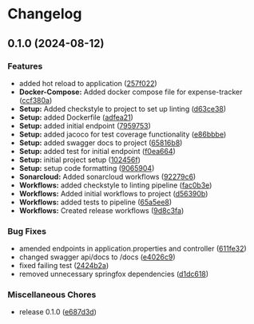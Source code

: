 # Changelog

## 0.1.0 (2024-08-12)


### Features

* added hot reload to application ([257f022](https://github.com/sarahpijoos/ExpenseTracker/commit/257f02227d5b480c5fe8c6e97cea0ecd65212370))
* **Docker-Compose:** Added docker compose file for expense-tracker ([ccf380a](https://github.com/sarahpijoos/ExpenseTracker/commit/ccf380a711b53db0afec81564c51c1a380cd7c1e))
* **Setup:** Added checkstyle to project to set up linting ([d63ce38](https://github.com/sarahpijoos/ExpenseTracker/commit/d63ce3814fff37ca1196cfbd60986992e0344ec9))
* **Setup:** added Dockerfile ([adfea21](https://github.com/sarahpijoos/ExpenseTracker/commit/adfea21a4c220cba945b9df2fe7768edc9c78091))
* **Setup:** added initial endpoint ([7959753](https://github.com/sarahpijoos/ExpenseTracker/commit/7959753f4dfc14d9693a2968ab3d8544b76e797e))
* **Setup:** added jacoco for test coverage functionality ([e86bbbe](https://github.com/sarahpijoos/ExpenseTracker/commit/e86bbbe9f41a271eb359de2cfbaab5df5856f571))
* **Setup:** added swagger docs to project ([65816b8](https://github.com/sarahpijoos/ExpenseTracker/commit/65816b805213a9a27ff6a6f22c32ad5ffbea9d32))
* **Setup:** added test for initial endpoint ([f0ea664](https://github.com/sarahpijoos/ExpenseTracker/commit/f0ea66436c8862ae29c8d7bdc5094bdc9ae4df40))
* **Setup:** initial project setup ([102456f](https://github.com/sarahpijoos/ExpenseTracker/commit/102456fb2a9ae82ef8c15897fd58db1732a7192e))
* **Setup:** setup code formatting ([9065904](https://github.com/sarahpijoos/ExpenseTracker/commit/90659043d3947aa1238e25718988aa92f639a80c))
* **Sonarcloud:** Added sonarcloud workflows ([92279c6](https://github.com/sarahpijoos/ExpenseTracker/commit/92279c62f3dc33a1f6987130abe598c7f161a4a0))
* **Workflows:** added checkstyle to linting pipeline ([fac0b3e](https://github.com/sarahpijoos/ExpenseTracker/commit/fac0b3eac87f210b52d4206fe242d41386637110))
* **Workflows:** Added initial workflows to project ([d56390b](https://github.com/sarahpijoos/ExpenseTracker/commit/d56390bc037ad5ce7fc8a59ee115076d6e04b405))
* **Workflows:** added tests to pipeline ([65a5ee8](https://github.com/sarahpijoos/ExpenseTracker/commit/65a5ee81a42f350fa0e375bb7635014e0163df9f))
* **Workflows:** Created release workflows ([9d8c3fa](https://github.com/sarahpijoos/ExpenseTracker/commit/9d8c3fa94628ba621bd23e31d9ef5eef22a14d90))


### Bug Fixes

* amended endpoints in application.properties and controller ([611fe32](https://github.com/sarahpijoos/ExpenseTracker/commit/611fe325fc911f35a1fabba38be9e2b5ed09c3ea))
* changed swagger api/docs to /docs ([e4026c9](https://github.com/sarahpijoos/ExpenseTracker/commit/e4026c98132f4fe98ccaa1a405be4fb44db5d887))
* fixed failing test ([2424b2a](https://github.com/sarahpijoos/ExpenseTracker/commit/2424b2ac58933b435c9eaa0f5ad49efe50a4bc76))
* removed unnecessary springfox dependencies ([d1dc618](https://github.com/sarahpijoos/ExpenseTracker/commit/d1dc6186ba8addc4b0ec3f4b372b8502f9fe8e04))


### Miscellaneous Chores

* release 0.1.0 ([e687d3d](https://github.com/sarahpijoos/ExpenseTracker/commit/e687d3d00a1101c7af69ee2fd134053e0e84f945))
